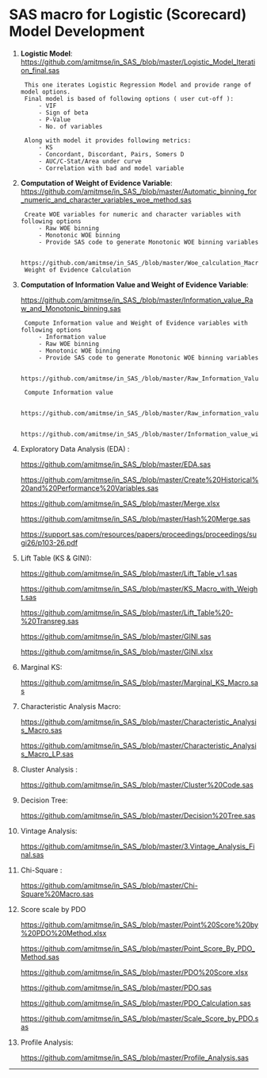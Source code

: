 # SAS macro for Logistic (Scorecard) Model Development

1. **Logistic Model**: https://github.com/amitmse/in_SAS_/blob/master/Logistic_Model_Iteration_final.sas
	
 		This one iterates Logistic Regression Model and provide range of model options.
   		Final model is based of following options ( user cut-off ):
	   		- VIF
	   		- Sign of beta
	   		- P-Value
	   		- No. of variables
   
		Along with model it provides following metrics:
			- KS
			- Concordant, Discordant, Pairs, Somers D
			- AUC/C-Stat/Area under curve
			- Correlation with bad and model variable

2. **Computation of Weight of Evidence Variable**: https://github.com/amitmse/in_SAS_/blob/master/Automatic_binning_for_numeric_and_character_variables_woe_method.sas

   		Create WOE variables for numeric and character variables with following options 
			- Raw WOE binning 	
			- Monotonic WOE binning	
			- Provide SAS code to generate Monotonic WOE binning variables 
   
		https://github.com/amitmse/in_SAS_/blob/master/Woe_calculation_Macro.sas
   		Weight of Evidence Calculation
     
4. **Computation of Information Value and Weight of Evidence Variable**:    

      https://github.com/amitmse/in_SAS_/blob/master/Information_value_Raw_and_Monotonic_binning.sas

   		Compute Information value and Weight of Evidence variables with following options
   			- Information value
			- Raw WOE binning 	
			- Monotonic WOE binning	
			- Provide SAS code to generate Monotonic WOE binning variables 

      		https://github.com/amitmse/in_SAS_/blob/master/Raw_Information_Value.sas

		Compute Information value
   
      		https://github.com/amitmse/in_SAS_/blob/master/Raw_information_value_LP.sas
   
      		https://github.com/amitmse/in_SAS_/blob/master/Information_value_with_Weight.sas
      
4. Exploratory Data Analysis (EDA) : 
      
      https://github.com/amitmse/in_SAS_/blob/master/EDA.sas
   
      https://github.com/amitmse/in_SAS_/blob/master/Create%20Historical%20and%20Performance%20Variables.sas
   
      https://github.com/amitmse/in_SAS_/blob/master/Merge.xlsx
   
      https://github.com/amitmse/in_SAS_/blob/master/Hash%20Merge.sas
   
      https://support.sas.com/resources/papers/proceedings/proceedings/sugi26/p103-26.pdf

5. Lift Table (KS & GINI):

      https://github.com/amitmse/in_SAS_/blob/master/Lift_Table_v1.sas
   
      https://github.com/amitmse/in_SAS_/blob/master/KS_Macro_with_Weight.sas
   
      https://github.com/amitmse/in_SAS_/blob/master/Lift_Table%20-%20Transreg.sas
   
      https://github.com/amitmse/in_SAS_/blob/master/GINI.sas
   
      https://github.com/amitmse/in_SAS_/blob/master/GINI.xlsx

6. Marginal KS:

      https://github.com/amitmse/in_SAS_/blob/master/Marginal_KS_Macro.sas

7. Characteristic Analysis Macro:

      https://github.com/amitmse/in_SAS_/blob/master/Characteristic_Analysis_Macro.sas
    
      https://github.com/amitmse/in_SAS_/blob/master/Characteristic_Analysis_Macro_LP.sas

8. Cluster Analysis : 

      https://github.com/amitmse/in_SAS_/blob/master/Cluster%20Code.sas

9. Decision Tree:

      https://github.com/amitmse/in_SAS_/blob/master/Decision%20Tree.sas

10. Vintage Analysis:

      https://github.com/amitmse/in_SAS_/blob/master/3.Vintage_Analysis_Final.sas

11. Chi-Square :

      https://github.com/amitmse/in_SAS_/blob/master/Chi-Square%20Macro.sas

13. Score scale by PDO

      https://github.com/amitmse/in_SAS_/blob/master/Point%20Score%20by%20PDO%20Method.xlsx
    
      https://github.com/amitmse/in_SAS_/blob/master/Point_Score_By_PDO_Method.sas
    
      https://github.com/amitmse/in_SAS_/blob/master/PDO%20Score.xlsx
    
      https://github.com/amitmse/in_SAS_/blob/master/PDO.sas
    
      https://github.com/amitmse/in_SAS_/blob/master/PDO_Calculation.sas
    
      https://github.com/amitmse/in_SAS_/blob/master/Scale_Score_by_PDO.sas
      
14. Profile Analysis:

      https://github.com/amitmse/in_SAS_/blob/master/Profile_Analysis.sas

***************************************************************************************************************
